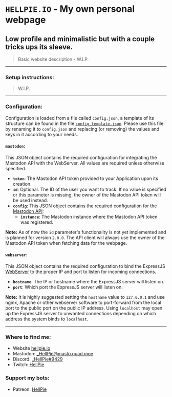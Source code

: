 # `HELLPIE.IO` - My own personal webpage
Low profile and minimalistic but with a couple tricks ups its sleeve.
---

> Basic website description - W.I.P.

---
### Setup instructions:
> W.I.P.

---
### Configuration:

Configuration is loaded from a file called `config.json`, a template of its structure can be found in the file [`config_template.json`](./config_template.json). Please use this file by renaming it to `config.json` and replacing (or removing) the values and keys in it according to your needs.

#### `mastodon`:

This JSON object contains the required configuration for integrating the Mastodon API with the WebServer. All values are required unless otherwise specified.

- **`token`**: The Mastodon API token provided to your Application upon its creation.
- **`id`**: Optional. The ID of the user you want to track. If no value is specified or this parameter is missing, the owner of the Mastodon API token will be used instead.
- **`config`**: This JSON object contains the required configuration for the  [Mastodon API](./fediverse/MastodonAPI.js):
	- **`instance`**: The Mastodon instance where the Mastodon API token was registered.

**Note:**
As of now the `id` parameter's functionality is not yet implemented and is planned for version `2.0.0`. The API client will always use the owner of the Mastodon API token when fetching data for the webpage.

#### `webserver`:

This JSON object contains the required configuration to bind the ExpressJS [WebServer](./webapp/WebServer.js) to the proper IP and port to listen for incoming connections.

- **`hostname`**: The IP or hostname where the ExpressJS server will listen on.
- **`port`**: Which port the ExpressJS server will listen on.

**Note:**
It is highly suggested setting the `hostname` value to `127.0.0.1` and use nginx, Apache or other webserver software to port-forward from the local port to the public port on the public IP address. Using `localhost` may open up the ExpressJS server to unwanted connections depending on which address the system binds to `localhost`.

---
### Where to find me:
- Website [hellpie.io](https://hellpie.io)
- Mastodon: [_HellPie@masto.quad.moe](https://masto.quad.moe/@_HellPie)
- Discord: [_HellPie#9429](https://discord.gg/uGsUTmB)
- Twitch: [HellPie](https://www.twitch.tv/hellpie/)

### Support my bots:
- Patreon: [HellPie](https://www.patreon.com/hellpie)
